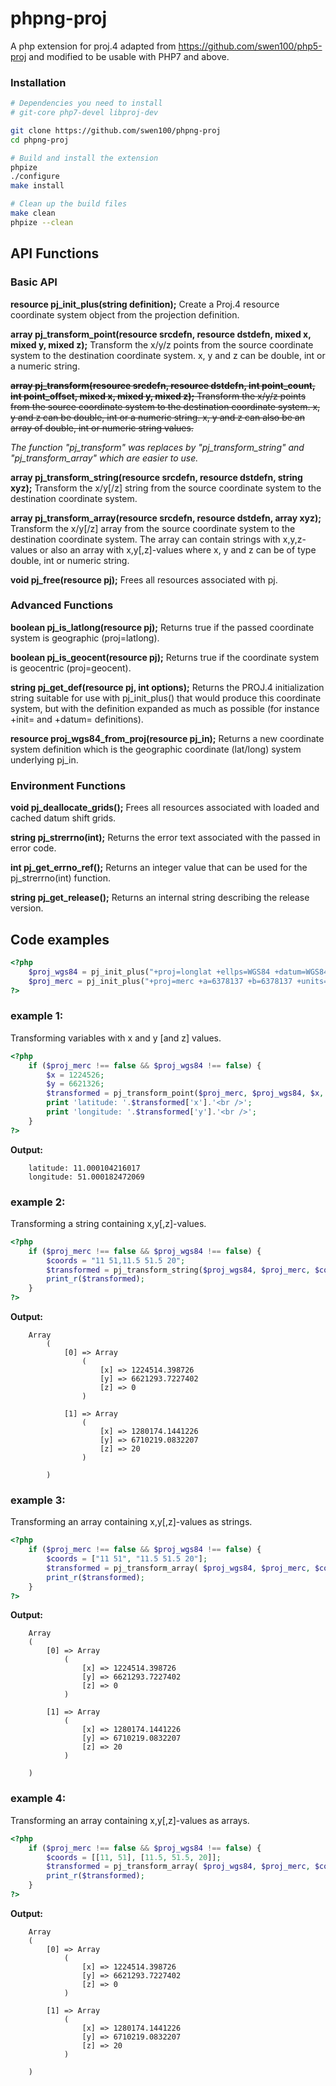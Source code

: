 # phpng-proj

A php extension for proj.4 adapted from https://github.com/swen100/php5-proj and modified to be usable with PHP7 and above.

### Installation

```bash
# Dependencies you need to install
# git-core php7-devel libproj-dev

git clone https://github.com/swen100/phpng-proj
cd phpng-proj

# Build and install the extension
phpize
./configure
make install

# Clean up the build files
make clean
phpize --clean
```

## API Functions

### Basic API

**resource pj_init_plus(string definition);**
Create a Proj.4 resource coordinate system object from the projection definition.

**array pj_transform_point(resource srcdefn, resource dstdefn, mixed x, mixed y, mixed z);**
Transform the x/y/z points from the source coordinate system to the destination coordinate system.
x, y and z can be double, int or a numeric string.


~~**array pj_transform(resource srcdefn, resource dstdefn, int point_count, int point_offset, mixed x, mixed y, mixed z);**
Transform the x/y/z points from the source coordinate system to the destination coordinate system.
x, y and z can be double, int or a numeric string.
x, y and z can also be an array of double, int or numeric string values.~~

_The function "pj_transform" was replaces by "pj_transform_string" and "pj_transform_array" which are easier to use._

**array pj_transform_string(resource srcdefn, resource dstdefn, string xyz);**
Transform the x/y[/z] string from the source coordinate system to the destination coordinate system.

**array pj_transform_array(resource srcdefn, resource dstdefn, array xyz);**
Transform the x/y[/z] array from the source coordinate system to the destination coordinate system.
The array can contain strings with x,y,z-values or also an array with x,y[,z]-values where x, y and z can be of type double, int or numeric string.

**void pj_free(resource pj);**
Frees all resources associated with pj.

### Advanced Functions

**boolean pj_is_latlong(resource pj);**
Returns true if the passed coordinate system is geographic (proj=latlong).
  
**boolean pj_is_geocent(resource pj);**
Returns true if the coordinate system is geocentric (proj=geocent).

**string pj_get_def(resource pj, int options);**
Returns the PROJ.4 initialization string suitable for use with pj_init_plus() that would produce this coordinate system, but with the definition expanded as much as possible (for instance +init= and +datum= definitions).

**resource proj_wgs84_from_proj(resource pj_in);**
Returns a new coordinate system definition which is the geographic coordinate (lat/long) system underlying pj_in.

### Environment Functions

**void pj_deallocate_grids();**
Frees all resources associated with loaded and cached datum shift grids.

**string pj_strerrno(int);**
Returns the error text associated with the passed in error code.

**int pj_get_errno_ref();**
Returns an integer value that can be used for the pj_strerrno(int) function.

**string pj_get_release();**
Returns an internal string describing the release version.

## Code examples

```php
<?php  
	$proj_wgs84 = pj_init_plus("+proj=longlat +ellps=WGS84 +datum=WGS84 +no_defs");
	$proj_merc = pj_init_plus("+proj=merc +a=6378137 +b=6378137 +units=m +k=1.0 +nadgrids=@null +no_defs");
?>
```

### example 1:
Transforming variables with x and y [and z] values.
```php
<?php  
	if ($proj_merc !== false && $proj_wgs84 !== false) {  
	    $x = 1224526;
	    $y = 6621326;
	    $transformed = pj_transform_point($proj_merc, $proj_wgs84, $x, $y);  
	    print 'latitude: '.$transformed['x'].'<br />';  
	    print 'longitude: '.$transformed['y'].'<br />';  
	}
?>
```

**Output:**
```
	latitude: 11.000104216017
	longitude: 51.000182472069
```

### example 2:
Transforming a string containing x,y[,z]-values.
```php
<?php  
	if ($proj_merc !== false && $proj_wgs84 !== false) {  
	    $coords = "11 51,11.5 51.5 20";
	    $transformed = pj_transform_string($proj_wgs84, $proj_merc, $coords);  
	    print_r($transformed);  
	}
?>
```

**Output:**
```
	Array
        (
            [0] => Array
                (
                    [x] => 1224514.398726
                    [y] => 6621293.7227402
                    [z] => 0
                )

            [1] => Array
                (
                    [x] => 1280174.1441226
                    [y] => 6710219.0832207
                    [z] => 20
                )

        )
```

### example 3:
Transforming an array containing x,y[,z]-values as strings.
```php
<?php  
	if ($proj_merc !== false && $proj_wgs84 !== false) {  
	    $coords = ["11 51", "11.5 51.5 20"];
	    $transformed = pj_transform_array( $proj_wgs84, $proj_merc, $coords );
	    print_r($transformed);  
	}
?>
```

**Output:**
```
	Array
	(
	    [0] => Array
	        (
	            [x] => 1224514.398726
	            [y] => 6621293.7227402
	            [z] => 0
	        )
	
	    [1] => Array
	        (
	            [x] => 1280174.1441226
	            [y] => 6710219.0832207
	            [z] => 20
	        )
	
	)
```

### example 4:
Transforming an array containing x,y[,z]-values as arrays.
```php
<?php  
	if ($proj_merc !== false && $proj_wgs84 !== false) {  
	    $coords = [[11, 51], [11.5, 51.5, 20]];
	    $transformed = pj_transform_array( $proj_wgs84, $proj_merc, $coords );
	    print_r($transformed);  
	}
?>
```

**Output:**
```
	Array
	(
	    [0] => Array
	        (
	            [x] => 1224514.398726
	            [y] => 6621293.7227402
	            [z] => 0
	        )
	
	    [1] => Array
	        (
	            [x] => 1280174.1441226
	            [y] => 6710219.0832207
	            [z] => 20
	        )
	
	)
```
